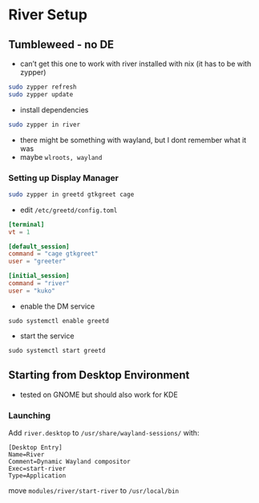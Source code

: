 # River Setup
<!--
- [Tumbleweed - no DE](#tumbleweed---no-de)
- [Starting from Desktop Environment](#starting-from-desktop-environment)
-->

## Tumbleweed - no DE
- can’t get this one to work with river installed with nix (it has to be with zypper)

```bash
sudo zypper refresh
sudo zypper update
```

- install dependencies
```sh
sudo zypper in river
```
- there might be something with wayland, but I dont remember what it was
- maybe `wlroots, wayland`

### Setting up Display Manager
```sh
sudo zypper in greetd gtkgreet cage
```

- edit `/etc/greetd/config.toml`
```toml
[terminal]
vt = 1

[default_session]
command = "cage gtkgreet"
user = "greeter"

[initial_session]
command = "river"
user = "kuko"
```

- enable the DM service
```
sudo systemctl enable greetd
```
<!--
- *optionally disable getty (idk, if it is a good idea but it worked after that)*
```
sudo systemctl disable getty@tty1
```
-->

- start the service
```
sudo systemctl start greetd
```

## Starting from Desktop Environment
- tested on GNOME but should also work for KDE

### Launching
Add `river.desktop` to `/usr/share/wayland-sessions/` with:

```
[Desktop Entry]
Name=River
Comment=Dynamic Wayland compositor
Exec=start-river
Type=Application
```

move `modules/river/start-river` to `/usr/local/bin`

<!--
### App fix
To remove minimize / maximize / close from gnome apps add:

```
[Settings]
gtk-decoration-layout=:
```

to `~/.config/gtk-4.0/settings.ini` and (or) `~/.config/gtk-3.0/settings.ini`
-->
<!--
## Ref

- [https://codeberg.org/river/river](https://codeberg.org/river/river)
- [https://github.com/Alexays/Waybar](https://github.com/Alexays/Waybar)
- [https://nix-community.github.io/home-manager/options.xhtml](https://nix-community.github.io/home-manager/options.xhtml)

---

- [https://github.com/CelestialCrafter/nixos-config](https://github.com/CelestialCrafter/nixos-config)
- [https://github.com/uncomfyhalomacro/river-paper-theme](https://github.com/uncomfyhalomacro/river-paper-theme)
- [https://git.sr.ht/~lown/dotfiles-nixos-river](https://git.sr.ht/~lown/dotfiles-nixos-river)
- [https://www.reddit.com/r/unixporn/comments/1dq3lv3/hyprland_surprisingly_easy_to_install_on_debian/](https://www.reddit.com/r/unixporn/comments/1dq3lv3/hyprland_surprisingly_easy_to_install_on_debian/)
-->
